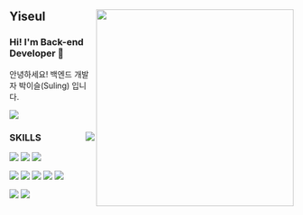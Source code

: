 <div align="">
  
  <img align="right" width="350px" src="https://github-readme-stats.vercel.app/api?username=Yiseull"/>
  
  ## Yiseul

  ### Hi! I'm Back-end Developer 🖤
  
  안녕하세요! 백엔드 개발자 박이슬(Suling) 입니다.
  
  <a href="https://velog.io/@yiseull/about"><img src="https://img.shields.io/badge/yiseul.log-3DDC84?style=for-the-badge&logo=Velog&logoColor=white"/></a>
  
<!-- ### Hi! I'm Back-end Developer 🖤

안녕하세요! 백엔드 개발자 박이슬(Suling) 입니다.

## SKILLS

+ Language: <img src="https://img.shields.io/badge/JAVA-F89820?style=flat-square&logo=java&logoColor=white"/> <img src="https://img.shields.io/badge/Python-3776AB?style=flat-square&logo=python&logoColor=white"/> <img src="https://img.shields.io/badge/C++-00599C?style=flat-square&logo=c++&logoColor=white"/> 

+ Backend: <img src="https://img.shields.io/badge/Spring-6DB33F?style=flat-square&logo=spring&logoColor=white"/> <img src="https://img.shields.io/badge/Spring Boot-6DB33F?style=flat-square&logo=springboot&logoColor=white"/> <img src="https://img.shields.io/badge/MySQL-4479A1?style=flat-square&logo=mysql&logoColor=white"/> <img src="https://img.shields.io/badge/JPA-000000?style=flat-square&logo=jpa&logoColor=white"/> <img src="https://img.shields.io/badge/RESTful API-A100FF?style=flat-square&logo=restful api&logoColor=white"/>

+ Frontend: <img src="https://img.shields.io/badge/Javascript-F7DF1E?style=flat-square&logo=javascript&logoColor=black"/> <img src="https://img.shields.io/badge/CSS3-1572B6?style=flat-square&logo=css3&logoColor=white"/> -->
  
</div>

<div align="">
  
  <img align="right" src="http://mazassumnida.wtf/api/v2/generate_badge?boj=omjl5123"/>
  
  ### SKILLS

  <img src="https://img.shields.io/badge/JAVA-F89820?style=for-the-badge&logo=java&logoColor=white"/> <img src="https://img.shields.io/badge/Python-3776AB?style=for-the-badge&logo=python&logoColor=white"/> <img src="https://img.shields.io/badge/C++-00599C?style=for-the-badge&logo=c++&logoColor=white"/> 

  <img src="https://img.shields.io/badge/Spring-6DB33F?style=for-the-badge&logo=spring&logoColor=white"/> <img src="https://img.shields.io/badge/Spring Boot-6DB33F?style=for-the-badge&logo=springboot&logoColor=white"/> <img src="https://img.shields.io/badge/MySQL-4479A1?style=for-the-badge&logo=mysql&logoColor=white"/> <img src="https://img.shields.io/badge/JPA-000000?style=for-the-badge&logo=jpa&logoColor=white"/> <img src="https://img.shields.io/badge/RESTful API-A100FF?style=for-the-badge&logo=restful api&logoColor=white"/>

  <img src="https://img.shields.io/badge/Javascript-F7DF1E?style=for-the-badge&logo=javascript&logoColor=black"/> <img src="https://img.shields.io/badge/CSS3-1572B6?style=for-the-badge&logo=css3&logoColor=white"/>
  
<!-- [![Yiseull's GitHub stats](https://github-readme-stats.vercel.app/api?username=Yiseull)](https://github.com/Yiseull/github-readme-stats) -->

<!-- [![Solved.ac
프로필](http://mazassumnida.wtf/api/mini/generate_badge?boj=omjl5123)](https://solved.ac/omjl5123) -->

<!-- [![Solved.ac
프로필](http://mazassumnida.wtf/api/generate_badge?boj=omjl5123)](https://solved.ac/omjl5123) -->

<!-- [![Hits](https://hits.seeyoufarm.com/api/count/incr/badge.svg?url=https%3A%2F%2Fgithub.com%2Fgjbae1212%2Fhit-counter)](https://hits.seeyoufarm.com) -->

</div>
